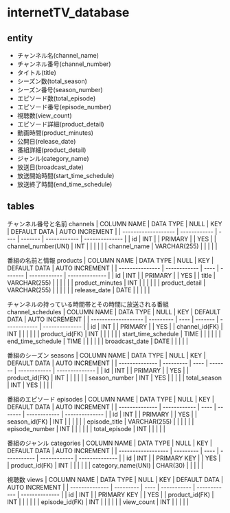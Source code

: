 # internetTV_database
## entity
- チャンネル名(channel_name)
- チャンネル番号(channel_number)
- タイトル(title)
- シーズン数(total_season)
- シーズン番号(season_number)
- エピソード数(total_episode)
- エピソード番号(episode_number)
- 視聴数(view_count)
- エピソード詳細(product_detail)
- 動画時間(product_minutes)
- 公開日(release_date)
- 番組詳細(product_detail)
- ジャンル(category_name)
- 放送日(broadcast_date)
- 放送開始時間(start_time_schedule)
- 放送終了時間(end_time_schedule)

## tables
チャンネル番号と名前
channels
| COLUMN NAME         | DATA TYPE    | NULL | KEY     | DEFAULT DATA | AUTO INCREMENT |
| ------------------- | ------------ | ---- | ------- | ------------ | -------------- |
| id                  | INT          |      | PRIMARY |              | YES            |
| channel_number(UNI) | INT          |      |         |              |                |
| channel_name        | VARCHAR(255) |      |         |              |                |

番組の名前と情報
products
| COLUMN NAME     | DATA TYPE    | NULL | KEY     | DEFAULT DATA | AUTO INCREMENT |
| --------------- | ------------ | ---- | ------- | ------------ | -------------- |
| id              | INT          |      | PRIMARY |              | YES            |
| title           | VARCHAR(255) |      |         |              |                |
| product_minutes | INT          |      |         |              |                |
| product_detail  | VARCHAR(255) |      |         |              |                |
| release_date    | DATE         |      |         |              |                |

チャンネルの持っている時間帯とその時間に放送される番組
channel_schedules
| COLUMN NAME         | DATA TYPE | NULL | KEY     | DEFAULT DATA | AUTO INCREMENT |
| ------------------- | --------- | ---- | ------- | ------------ | -------------- |
| id                  | INT       |      | PRIMARY |              | YES            |
| channel_id(FK)      | INT       |      |         |              |                |
| product_id(FK)      | INT       |      |         |              |                |
| start_time_schedule | TIME      |      |         |              |                |
| end_time_schedule   | TIME      |      |         |              |                |
| broadcast_date      | DATE      |      |         |              |                |

番組のシーズン
seasons
| COLUMN NAME    | DATA TYPE | NULL | KEY     | DEFAULT DATA | AUTO INCREMENT |
| -------------- | --------- | ---- | ------- | ------------ | -------------- |
| id             | INT       |      | PRIMARY |              | YES            |
| product_id(FK) | INT       |      |         |              |                |
| season_number  | INT       | YES  |         |              |                |
| total_season   | INT       | YES  |         |              |                |

番組のエピソード
episodes
| COLUMN NAME    | DATA TYPE    | NULL | KEY     | DEFAULT DATA | AUTO INCREMENT |
| -------------- | ------------ | ---- | ------- | ------------ | -------------- |
| id             | INT          |      | PRIMARY |              | YES            |
| season_id(FK)  | INT          |      |         |              |                |
| episode_title  | VARCHAR(255) |      |         |              |                |
| episode_number | INT          |      |         |              |                |
| total_episode  | INT          |      |         |              |                |

番組のジャンル
categories
| COLUMN NAME        | DATA TYPE | NULL | KEY         | DEFAULT DATA | AUTO INCREMENT |
| ------------------ | --------- | ---- | ----------- | ------------ | -------------- |
| id                 | INT       |      | PRIMARY KEY |              | YES            |
| product_id(FK)     | INT       |      |             |              |                |
| category_name(UNI) | CHAR(30)  |      |             |              |                |

視聴数
views
| COLUMN NAME    | DATA TYPE | NULL | KEY         | DEFAULT DATA | AUTO INCREMENT |
| -------------- | --------- | ---- | ----------- | ------------ | -------------- |
| id             | INT       |      | PRIMARY KEY |              | YES            |
| product_id(FK) | INT       |      |             |              |                |
| episode_id(FK) | INT       |      |             |              |                |
| view_count     | INT       |      |             |              |                |